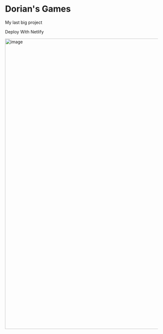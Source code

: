 # Dorian's Games

My last big project

Deploy With Netlify

<img width="957" alt="image" src="https://github.com/Tacogamerman/Dorians-Games/assets/119009502/98c9a3e3-2c4c-49df-83a4-e802343a51e1">
